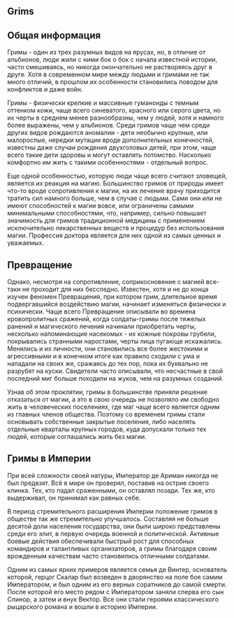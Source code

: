 ## Grims

## Общая информация

Гримы - один из трех разумных видов на ярусах, но, в отличие от альбионов, люди жили с ними бок о бок с начала известной истории, часто смешиваясь, но никогда окончательно не растворяясь друг в друге. Хотя в современном мире между людьми и гримами не так много отличий, в прошлом их особенности становились поводом для конфликтов и даже войн.

Гримы - физически крепкие и массивные гуманоиды с темным оттенком кожи, чаще всего синеватого, красного или серого цвета, но их черты в среднем менее разнообразны, чем у людей, хотя и намного более выражены, чем у альбионов. Среди гримов чаще чем среди других видов рождаются аномалии - дети необычно крупные, или малорослые, нередки мутации вроде дополнительных конечностей, известны даже случаи рождения двухголовых детей, при этом, чаще всего такие дети здоровы и могут оставлять потомство. Насколько комфортно им жить с такими особенностями - отдельный вопрос.

Еще одной особенностью, которую люди чаще всего считают зловещей, является их реакция на магию. Большинство гримов от природы имеет что-то вроде сопротивления к магии, на их лечение врачу приходится тратить сил намного больше, чем в случае с людьми. Сами они или не имеют способностей к магии вовсе, или ограничены самыми минимальными способностями, что, например, сильно повышает значимость для гримов традиционной медицины с применением исключительно лекарственных веществ и процедур без использования магии. Профессия доктора является для них одной из самых ценных и уважаемых.

## Превращение

Однако, несмотря на сопротивление, соприкосновение с магией все-таки не проходит для них бесследно. Известен, хотя и не до конца изучен феномен Превращения, при котором грим, длительное время подвергавшийся воздействию магии, начинает изменяться физически и психически. Чаще всего Превращение описывали во времена кровопролитных сражений, когда солдаты-гримы после тяжелых ранений и магического лечения начинали приобретать черты, несколько напоминающие насекомых - их кожные покровы грубели, покрывались странными наростами, черты лица пугающе искажались. Менялись и их личности, они становились все более жестокими и агрессивными и в конечном итоге как правило сходили с ума и нападали на своих же, сражаясь до тех пор, пока их буквально не разрубят на куски. Свидетели часто описывали, что несчастные в свой последний миг больше походили на жуков, чем на разумных созданий.

Узнав об этом проклятии, гримы в большинстве приняли решение отказаться от магии, а это в свою очередь не позволяло им свободно жить в человеческих поселениях, где маг чаще всего является одним из главных членов общества. Поэтому со временем гримы стали основывать собственные закрытые поселения, либо населять отдельные кварталы крупных городов, куда допускали только тех людей, которые соглашались жить без магии.

## Гримы в Империи

При всей сложности своей натуры, Император де Ариман никогда не был предвзят. Всё в мире он проверял, поставив на острие своего клинка. Тех, кто падал сраженными, он оставлял позади. Тех же, кто выдерживал, он принимал как равных себе.

В период стремительного расширения Империи положение гримов в обществе так же стремительно улучшалось. Составляя не больше десятой доли населения государства, они были широко представлены среди его элит, в первую очередь военной и политической. Активные боевые действия обеспечивали быстрый рост для способных командиров и талантливых организаторов, а гримы благодаря своим врожденным качествам часто становились отличными солдатами.

Одним из самых ярких примеров является семья де Винтер, основатель которой, герцог Скалар был возведен в дворянство на поле боя самим Императором, и был одним из его верных соратников до самой смерти. После которой его место рядом с Императором заняли сперва его сын Спинор, а затем и внук Вектор. Все они стали героями классического рыцарского романа и вошли в историю Империи.

